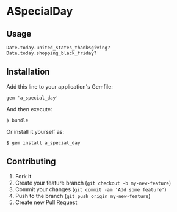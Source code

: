 # ASpecialDay

## Usage

    Date.today.united_states_thanksgiving?
    Date.today.shopping_black_friday?

## Installation

Add this line to your application's Gemfile:

    gem 'a_special_day'

And then execute:

    $ bundle

Or install it yourself as:

    $ gem install a_special_day

## Contributing

1. Fork it
2. Create your feature branch (`git checkout -b my-new-feature`)
3. Commit your changes (`git commit -am 'Add some feature'`)
4. Push to the branch (`git push origin my-new-feature`)
5. Create new Pull Request
